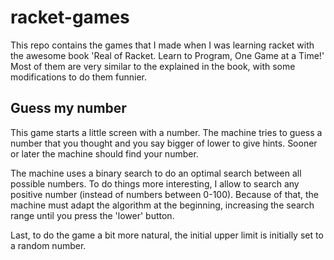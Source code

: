 # racket-games
This repo contains the games that I made when I was learning racket with the awesome book
'Real of Racket. Learn to Program, One Game at a Time!' Most of them are very similar to
the explained in the book, with some modifications to do them funnier.

## Guess my number
This game starts a little screen with a number. The machine tries to guess a number
that you thought and you say bigger of lower to give hints. Sooner or later the
machine should find your number.

The machine uses a binary search to do an optimal search between all possible numbers.
To do things more interesting, I allow to search any positive number (instead of
numbers between 0-100). Because of that, the machine must adapt the algorithm at the
beginning, increasing the search range until you press the 'lower' button.

Last, to do the game a bit more natural, the initial upper limit is initially set to
a random number.
